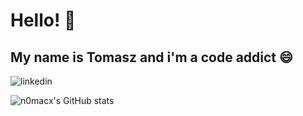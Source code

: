 # Hello! :wave:
## My name is Tomasz and i'm a code addict :smile:

![linkedin](https://img.shields.io/badge/LinkedIn-0077B5?style=for-the-badge&logo=linkedin&logoColor=white)


![n0macx's GitHub stats](https://github-readme-stats.vercel.app/api?username=n0macx&show_icons=true&theme=dark)
